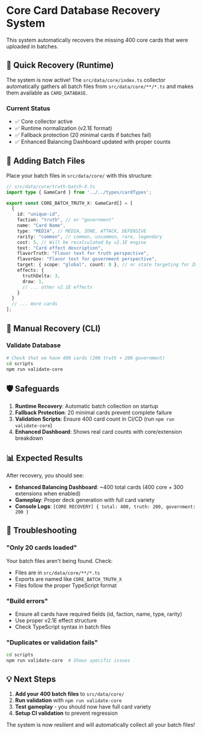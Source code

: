# Core Card Database Recovery System

This system automatically recovers the missing 400 core cards that were uploaded in batches.

## 🚀 Quick Recovery (Runtime)

The system is now active! The `src/data/core/index.ts` collector automatically gathers all batch files from `src/data/core/**/*.ts` and makes them available as `CARD_DATABASE`.

### Current Status
- ✅ Core collector active
- ✅ Runtime normalization (v2.1E format)
- ✅ Fallback protection (20 minimal cards if batches fail)
- ✅ Enhanced Balancing Dashboard updated with proper counts

## 📂 Adding Batch Files

Place your batch files in `src/data/core/` with this structure:

```typescript
// src/data/core/truth-batch-X.ts
import type { GameCard } from '../../types/cardTypes';

export const CORE_BATCH_TRUTH_X: GameCard[] = [
  {
    id: "unique-id",
    faction: "truth", // or "government"
    name: "Card Name",
    type: "MEDIA", // MEDIA, ZONE, ATTACK, DEFENSIVE
    rarity: "common", // common, uncommon, rare, legendary
    cost: 5, // Will be recalculated by v2.1E engine
    text: "Card effect description",
    flavorTruth: "Flavor text for truth perspective",
    flavorGov: "Flavor text for government perspective", 
    target: { scope: "global", count: 0 }, // or state targeting for ZONE
    effects: {
      truthDelta: 3,
      draw: 1,
      // ... other v2.1E effects
    }
  }
  // ... more cards
];
```

## 🔧 Manual Recovery (CLI)

### Validate Database
```bash
# Check that we have 400 cards (200 truth + 200 government)
cd scripts
npm run validate-core
```

## 🛡️ Safeguards

1. **Runtime Recovery**: Automatic batch collection on startup
2. **Fallback Protection**: 20 minimal cards prevent complete failure
3. **Validation Scripts**: Ensure 400 card count in CI/CD (run `npm run validate-core`)
4. **Enhanced Dashboard**: Shows real card counts with core/extension breakdown

## 📊 Expected Results

After recovery, you should see:
- **Enhanced Balancing Dashboard**: ~400 total cards (400 core + 300 extensions when enabled)
- **Gameplay**: Proper deck generation with full card variety  
- **Console Logs**: `[CORE RECOVERY] { total: 400, truth: 200, government: 200 }`

## 🚨 Troubleshooting

### "Only 20 cards loaded"
Your batch files aren't being found. Check:
- Files are in `src/data/core/**/*.ts` 
- Exports are named like `CORE_BATCH_TRUTH_X`
- Files follow the proper TypeScript format

### "Build errors"
- Ensure all cards have required fields (id, faction, name, type, rarity)
- Use proper v2.1E effect structure
- Check TypeScript syntax in batch files

### "Duplicates or validation fails"
```bash
cd scripts
npm run validate-core  # Shows specific issues
```

## 💡 Next Steps

1. **Add your 400 batch files** to `src/data/core/`
2. **Run validation** with `npm run validate-core` 
3. **Test gameplay** - you should now have full card variety
4. **Setup CI validation** to prevent regression

The system is now resilient and will automatically collect all your batch files!
